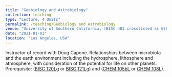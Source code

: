 ```yaml
---
title: "Geobiology and Astrobiology"
collection: teaching
type: "Lecture, 4 Units"
permalink: /teaching/Geobiology and Astrobiology
venue: "University of Southern California, [BISC 483 crosslisted as GEOL 483](https://classes.usc.edu/term-20211/course/bisc-483/)"
date: "2021-01-01"
location: "Los Angeles, USA"
---
```


Instructor of record with Doug Capone. Relationships between microbiota and the earth environment including the hydrosphere, lithosphere and atmosphere, with consideration of the potential for life on other planets. Prerequisite: ([BISC 120Lg](https://catalogue.usc.edu/preview_course_nopop.php?catoid=12&coid=178511) or [BISC 121Lg](https://catalogue.usc.edu/preview_course_nopop.php?catoid=12&coid=178512)) and ([CHEM 105bL](https://catalogue.usc.edu/preview_course_nopop.php?catoid=12&coid=178629) or [CHEM 108L](https://catalogue.usc.edu/preview_course_nopop.php?catoid=12&coid=187974)).
